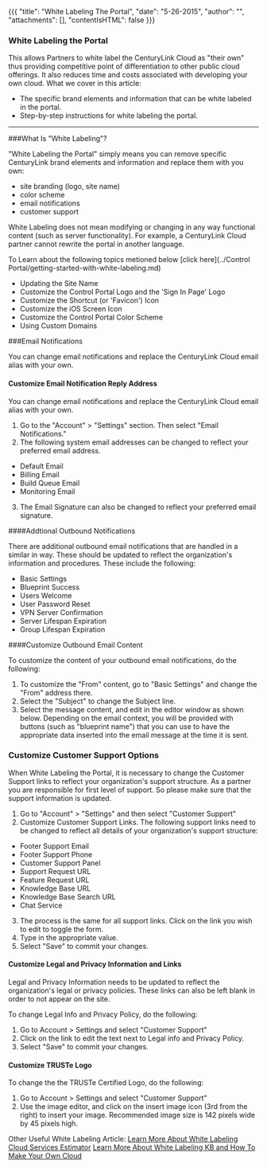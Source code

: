 {{{
  "title": "White Labeling The Portal",
  "date": "5-26-2015",
  "author": "",
  "attachments": [],
  "contentIsHTML": false
}}}

### White Labeling the Portal

This allows Partners to white label the CenturyLink Cloud as "their own" thus providing competitive point of differentiation to other public cloud offerings. It also reduces time and costs associated with developing your own cloud. What we cover in this article:

* The specific brand elements and information that can be white labeled in the portal.
* Step-by-step instructions for white labeling the portal.

---
###What Is "White Labeling"?

"White Labeling the Portal" simply means you can remove specific CenturyLink brand elements and information and replace them with you own:

* site branding (logo, site name)
* color scheme
* email notifications
* customer support 

White Labeling does not mean modifying or changing in any way functional content (such as server functionality). For example, a CenturyLink Cloud partner cannot rewrite the portal in another language. 

To Learn about the following topics metioned below [click here](../Control Portal/getting-started-with-white-labeling.md)
* Updating the Site Name
* Customize the Control Portal Logo and the 'Sign In Page' Logo
* Customize the Shortcut (or 'Favicon') Icon
* Customize the iOS Screen Icon
* Customize the Control Portal Color Scheme
* Using Custom Domains

###Email Notifications

You can change email notifications and replace the CenturyLink Cloud email alias with your own.

#### Customize Email Notification Reply Address

You can change email notifications and replace the CenturyLink Cloud email alias with your own. 

1. Go to the "Account" > "Settings" section. Then select "Email Notifications."
2. The following system email addresses can be changed to reflect your preferred email address.
  * Default Email
  * Billing Email
  * Build Queue Email
  * Monitoring Email
3. The Email Signature can also be changed to reflect your preferred email signature.

####Addtional Outbound Notifications

There are additional outbound email notifications that are handled in a similar in way. These should be updated to reflect the organization's information and procedures. These include the following:

* Basic Settings
* Blueprint Success 
* Users Welcome
* User Password Reset
* VPN Server Confirmation
* Server Lifespan Expiration 
* Group Lifespan Expiration

####Customize Outbound Email Content

To customize the content of your outbound email notifications, do the following:

1. To customize the "From" content, go to "Basic Settings" and change the "From" address there.
2. Select the "Subject" to change the Subject line.
3. Select the message content, and edit in the editor window as shown below. Depending on the email context, you will be provided with buttons (such as "blueprint name") that you can use to have the appropriate data inserted into the email message at the time it is sent.

### Customize Customer Support Options

When White Labeling the Portal, it is necessary to change the Customer Support links to reflect your organization's support structure. As a partner you are responsible for first level of support. So please make sure that the support information is updated.

1. Go to "Account" > "Settings" and then select "Customer Support"
2. Customize Customer Support Links. The following support links need to be changed to reflect all details of your organization's support structure: 
  * Footer Support Email
  * Footer Support Phone
  * Customer Support Panel
  * Support Request URL
  * Feature Request URL
  * Knowledge Base URL
  * Knowledge Base Search URL
  * Chat Service
3. The process is the same for all support links. Click on the link you wish to edit to toggle the form. 
4. Type in the appropriate value.
5. Select "Save" to commit your changes.

#### Customize Legal and Privacy Information and Links

Legal and Privacy Information needs to be updated to reflect the organization's legal or privacy policies. These links can also be left blank in order to not appear on the site.

To change Legal Info and Privacy Policy, do the following:
1. Go to Account > Settings and select "Customer Support"
2. Click on the link to edit the text next to Legal info and Privacy Policy.
3. Select "Save" to commit your changes.

#### Customize TRUSTe Logo

To change the the TRUSTe Certified Logo, do the following:

1. Go to Account > Settings and select "Customer Support"
2. Use the image editor, and click on the insert image icon (3rd from the right) to insert your image. Recommended image size is 142 pixels wide by 45 pixels high.

Other Useful White Labeling Article:
[Learn More About White Labeling Cloud Services Estimator](https://www.centurylinkcloud.com/blog/post/cloud-services-estimator-now-open-source/)
[Learn More About White Labeling KB and How To Make Your Own Cloud](https://www.centurylinkcloud.com/blog/post/take-control-channel-partners-and-enterprise-customers-can-make-our-cloud-their-own/)
